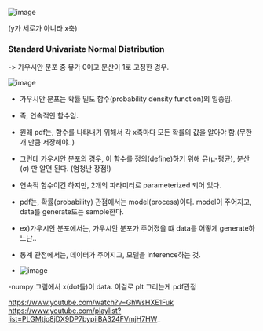 ![image](https://user-images.githubusercontent.com/15938354/166935652-3be1b0cf-204b-4598-87f7-a3f19ebe6779.png)

(y가 세로가 아니라 x축)

### Standard Univariate Normal Distribution 
-> 가우시안 분포 중 뮤가 0이고 분산이 1로 고정한 경우. 

![image](https://user-images.githubusercontent.com/15938354/166929726-848641a9-a650-4bf0-8034-f329b85146d1.png)


- 가우시안 분포는 확률 밀도 함수(probability density function)의 일종임.
- 즉, 연속적인 함수임.
- 원래 pdf는, 함수를 나타내기 위해서 각 x축마다 모든 확률의 값을 알아야 함.(무한 개 만큼 저장해야..)
- 그런데 가우시안 분포의 경우,  이 함수를 정의(define)하기 위해 뮤(μ-평균), 분산(σ) 만 알면 된다. (엄청난 장점!)
- 연속적 함수이긴 하지만, 2개의 파라미터로 parameterized 되어 있다.

- pdf는, 확률(probability) 관점에서는 model(process)이다. model이 주어지고, data를 generate또는 sample한다.
- ex)가우시안 분포에서는, 가우시안 분포가 주어졌을 떄 data를 어떻게 generate하느냔..
- 통계 관점에서는, 데이터가 주어지고, 모델을 inference하는 것.
- ![image](https://user-images.githubusercontent.com/15938354/166942387-3c6ae1c3-fb65-4f7a-a826-2af28c7aa05d.png)

-numpy 그림에서 x(dot들)이 data. 이걸로 plt 그리는게 pdf관점

https://www.youtube.com/watch?v=GhWsHXE1Fuk
https://www.youtube.com/playlist?list=PLGMtjo8jDX9DP7bypiiBA324FVmjH7HW_
